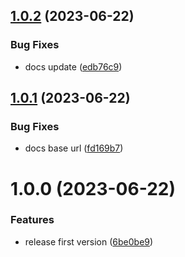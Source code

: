 ## [1.0.2](https://github.com/dschewchenko/vue3-track/compare/v1.0.1...v1.0.2) (2023-06-22)


### Bug Fixes

* docs update ([edb76c9](https://github.com/dschewchenko/vue3-track/commit/edb76c9291786275cfceaba416f0c853c55ff127))

## [1.0.1](https://github.com/dschewchenko/vue3-track/compare/v1.0.0...v1.0.1) (2023-06-22)


### Bug Fixes

* docs base url ([fd169b7](https://github.com/dschewchenko/vue3-track/commit/fd169b7d1a74847aa73f59eb37adad1f9f4d10ae))

# 1.0.0 (2023-06-22)


### Features

* release first version ([6be0be9](https://github.com/dschewchenko/vue3-track/commit/6be0be993b92a3cc7b09fc0f1aecd297507522a8))
